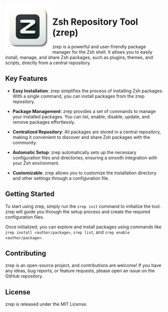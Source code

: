 <img src="zrep-logo.png" width="150" align="left">

# Zsh Repository Tool (zrep)

zrep is a powerful and user-friendly package manager for the Zsh shell. It allows you to easily install, manage, and share Zsh packages, such as plugins, themes, and scripts, directly from a central repository.

## Key Features

- **Easy Installation**: zrep simplifies the process of installing Zsh packages. With a single command, you can install packages from the zrep repository.

- **Package Management**: zrep provides a set of commands to manage your installed packages. You can list, enable, disable, update, and remove packages effortlessly.

- **Centralized Repository**: All packages are stored in a central repository, making it convenient to discover and share Zsh packages with the community.

- **Automatic Setup**: zrep automatically sets up the necessary configuration files and directories, ensuring a smooth integration with your Zsh environment.

- **Customizable**: zrep allows you to customize the installation directory and other settings through a configuration file.

## Getting Started

To start using zrep, simply run the `zrep init` command to initialize the tool. zrep will guide you through the setup process and create the required configuration files.

Once initialized, you can explore and install packages using commands like `zrep install <author/package>`, `zrep list`, and `zrep enable <author/package>`.

## Contributing

zrep is an open-source project, and contributions are welcome! If you have any ideas, bug reports, or feature requests, please open an issue on the GitHub repository.

## License

zrep is released under the MIT License.
